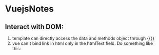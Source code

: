# VuejsNotes
## Interact with DOM:
1. template can directly access the data and methods object through {{}}
2. vue can't bind link in html only in the htmlText field. Do something like this: <a v-bind:herf="link"></a>
